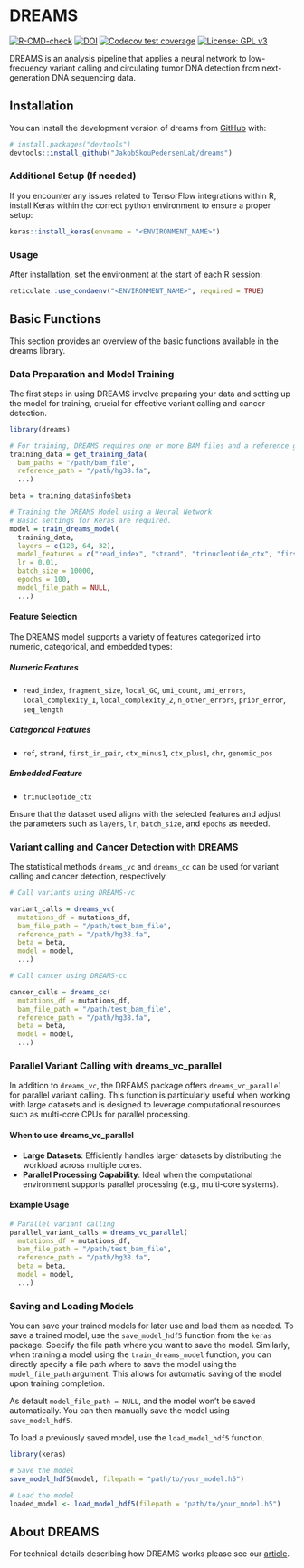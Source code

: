 
<!-- README.md is generated from README.Rmd. Please edit that file -->

# DREAMS

<!-- badges: start -->

[![R-CMD-check](https://github.com/JakobSkouPedersenLab/dreams/workflows/R-CMD-check/badge.svg)](https://github.com/JakobSkouPedersenLab/dreams/actions)
[![DOI](https://zenodo.org/badge/455089263.svg)](https://zenodo.org/badge/latestdoi/455089263)
[![Codecov test
coverage](https://codecov.io/gh/JakobSkouPedersenLab/dreams/branch/main/graph/badge.svg)](https://app.codecov.io/gh/JakobSkouPedersenLab/dreams?branch=main)
[![License: GPL
v3](https://img.shields.io/badge/License-GPLv3-blue.svg)](https://www.gnu.org/licenses/gpl-3.0)

<!-- badges: end -->

DREAMS is an analysis pipeline that applies a neural network to
low-frequency variant calling and circulating tumor DNA detection from
next-generation DNA sequencing data.

## Installation

You can install the development version of dreams from
[GitHub](https://github.com/JakobSkouPedersenLab/dreams) with:

``` r
# install.packages("devtools")
devtools::install_github("JakobSkouPedersenLab/dreams")
```

### Additional Setup (If needed)

If you encounter any issues related to TensorFlow integrations within R,
install Keras within the correct python environment to ensure a proper
setup:

``` r
keras::install_keras(envname = "<ENVIRONMENT_NAME>")
```

### Usage

After installation, set the environment at the start of each R session:

``` r
reticulate::use_condaenv("<ENVIRONMENT_NAME>", required = TRUE)
```

## Basic Functions

This section provides an overview of the basic functions available in
the dreams library.

### Data Preparation and Model Training

The first steps in using DREAMS involve preparing your data and setting
up the model for training, crucial for effective variant calling and
cancer detection.

``` r
library(dreams)

# For training, DREAMS requires one or more BAM files and a reference genome.
training_data = get_training_data(
  bam_paths = "/path/bam_file",
  reference_path = "/path/hg38.fa",
  ...)

beta = training_data$info$beta

# Training the DREAMS Model using a Neural Network
# Basic settings for Keras are required.
model = train_dreams_model(
  training_data,
  layers = c(128, 64, 32),
  model_features = c("read_index", "strand", "trinucleotide_ctx", "first_in_pair", "umi_count"),
  lr = 0.01,
  batch_size = 10000,
  epochs = 100,
  model_file_path = NULL,
  ...)
```

#### Feature Selection

The DREAMS model supports a variety of features categorized into
numeric, categorical, and embedded types:

##### Numeric Features

- `read_index`, `fragment_size`, `local_GC`, `umi_count`, `umi_errors`,
  `local_complexity_1`, `local_complexity_2`, `n_other_errors`,
  `prior_error`, `seq_length`

##### Categorical Features

- `ref`, `strand`, `first_in_pair`, `ctx_minus1`, `ctx_plus1`, `chr`,
  `genomic_pos`

##### Embedded Feature

- `trinucleotide_ctx`

Ensure that the dataset used aligns with the selected features and
adjust the parameters such as `layers`, `lr`, `batch_size`, and `epochs`
as needed.

### Variant calling and Cancer Detection with DREAMS

The statistical methods `dreams_vc` and `dreams_cc` can be used for
variant calling and cancer detection, respectively.

``` r
# Call variants using DREAMS-vc

variant_calls = dreams_vc(
  mutations_df = mutations_df,
  bam_file_path = "/path/test_bam_file",
  reference_path = "/path/hg38.fa",
  beta = beta,
  model = model,
  ...)

# Call cancer using DREAMS-cc

cancer_calls = dreams_cc(
  mutations_df = mutations_df,
  bam_file_path = "/path/test_bam_file",
  reference_path = "/path/hg38.fa",
  beta = beta,
  model = model,
  ...)
```

### Parallel Variant Calling with dreams_vc_parallel

In addition to `dreams_vc`, the DREAMS package offers
`dreams_vc_parallel` for parallel variant calling. This function is
particularly useful when working with large datasets and is designed to
leverage computational resources such as multi-core CPUs for parallel
processing.

#### When to use dreams_vc_parallel

- **Large Datasets**: Efficiently handles larger datasets by
  distributing the workload across multiple cores.
- **Parallel Processing Capability**: Ideal when the computational
  environment supports parallel processing (e.g., multi-core systems).

#### Example Usage

``` r
# Parallel variant calling
parallel_variant_calls = dreams_vc_parallel(
  mutations_df = mutations_df,
  bam_file_path = "/path/test_bam_file",
  reference_path = "/path/hg38.fa",
  beta = beta,
  model = model,
  ...)
```

### Saving and Loading Models

You can save your trained models for later use and load them as needed.
To save a trained model, use the `save_model_hdf5` function from the
`keras` package. Specify the file path where you want to save the model.
Similarly, when training a model using the `train_dreams_model`
function, you can directly specify a file path where to save the model
using the `model_file_path` argument. This allows for automatic saving
of the model upon training completion.

As default `model_file_path = NULL`, and the model won’t be saved
automatically. You can then manually save the model using
`save_model_hdf5`.

To load a previously saved model, use the `load_model_hdf5` function.

``` r
library(keras)

# Save the model
save_model_hdf5(model, filepath = "path/to/your_model.h5")

# Load the model
loaded_model <- load_model_hdf5(filepath = "path/to/your_model.h5")
```

## About DREAMS

For technical details describing how DREAMS works please see our
[article](https://genomebiology.biomedcentral.com/articles/10.1186/s13059-023-02920-1).
